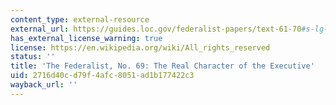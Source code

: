 ```yaml
---
content_type: external-resource
external_url: https://guides.loc.gov/federalist-papers/text-61-70#s-lg-box-wrapper-25493456
has_external_license_warning: true
license: https://en.wikipedia.org/wiki/All_rights_reserved
status: ''
title: 'The Federalist, No. 69: The Real Character of the Executive'
uid: 2716d40c-d79f-4afc-8051-ad1b177422c3
wayback_url: ''
---
```

